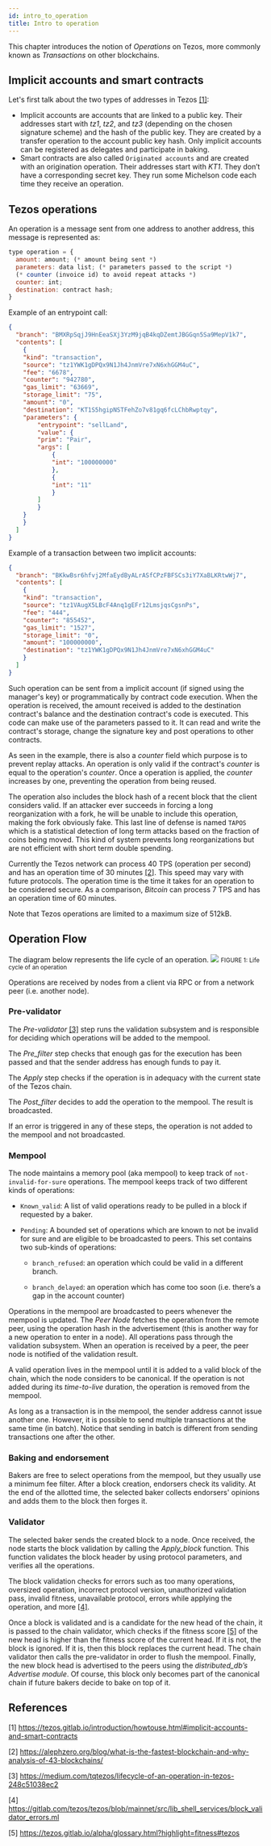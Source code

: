 ```yaml
---
id: intro_to_operation
title: Intro to operation
---
```


This chapter introduces the notion of _Operations_ on Tezos, more commonly known as _Transactions_ on other blockchains. 

## Implicit accounts and smart contracts
Let's first talk about the two types of addresses in Tezos [[1]](/tezos-basics/intro_to_operation#references): 
* Implicit accounts are accounts that are linked to a public key. Their addresses start with _tz1_, _tz2_, and _tz3_ (depending on the chosen signature scheme) and the hash of the public key. They are created by a transfer operation to the account public key hash. Only implicit accounts can be registered as delegates and participate in baking.
* Smart contracts are also called `Originated accounts` and are created with an origination operation. Their addresses start with _KT1_. They don’t have a corresponding secret key. They run some Michelson code each time they receive an operation.

## Tezos operations
An operation is a message sent from one address to another address, this message is represented as:
```js
type operation = {
  amount: amount; (* amount being sent *)
  parameters: data list; (* parameters passed to the script *)
  (* counter (invoice id) to avoid repeat attacks *)
  counter: int;
  destination: contract hash;
}
```

Example of an entrypoint call:
```json
{
  "branch": "BMXRpSqjJ9HnEeaSXj3YzM9jqB4kqDZemtJBGGqn5Sa9MepV1k7",
  "contents": [
	{
  	"kind": "transaction",
  	"source": "tz1YWK1gDPQx9N1Jh4JnmVre7xN6xhGGM4uC",
  	"fee": "6678",
  	"counter": "942780",
  	"gas_limit": "63669",
  	"storage_limit": "75",
  	"amount": "0",
  	"destination": "KT1S5hgipNSTFehZo7v81gq6fcLChbRwptqy",
  	"parameters": {
    	"entrypoint": "sellLand",
    	"value": {
      	"prim": "Pair",
      	"args": [
        	{
          	"int": "100000000"
        	},
        	{
          	"int": "11"
        	}
      	]
    	}
  	}
	}
  ]
}
```
Example of a transaction between two implicit accounts:

```json
{
  "branch": "BKkwBsr6hfvj2MfaEydByALrASfCPzFBFSCs3iY7XaBLKRtwWj7",
  "contents": [
	{
  	"kind": "transaction",
  	"source": "tz1VAugX5LBcF4Anq1gEFr12LmsjqsCgsnPs",
  	"fee": "444",
  	"counter": "855452",
  	"gas_limit": "1527",
  	"storage_limit": "0",
  	"amount": "100000000",
  	"destination": "tz1YWK1gDPQx9N1Jh4JnmVre7xN6xhGGM4uC"
	}
  ]
}
```

Such operation can be sent from a implicit account (if signed using the manager's key) or programmatically by contract code execution. When the operation is received, the amount received is added to the destination contract's balance and the destination contract's code is executed. This code can make use of the parameters passed to it. It can read and write the contract's storage, change the signature key and post operations to other contracts.

As seen in the example, there is also a _counter_ field which purpose is to prevent replay attacks. An operation is only valid if the contract's _counter_ is equal to the operation's _counter_. Once a operation is applied, the _counter_ increases by one, preventing the operation from being reused.

The operation also includes the block hash of a recent block that the client considers valid. If an attacker ever succeeds in forcing a long reorganization with a fork, he will be unable to include this operation, making the fork obviously fake. This last line of defense is named `TAPOS` which is a statistical detection of long term attacks based on the fraction of coins being moved. This kind of system prevents long reorganizations but are not efficient with short term double spending.

Currently the Tezos network can process 40 TPS (operation per second) and has an operation time of 30 minutes [[2]](/tezos-basics/intro_to_operation#references). This speed may vary with future protocols. The operation time is the time it takes for an operation to be considered secure. As a comparison, _Bitcoin_ can process 7 TPS and has an operation time of 60 minutes. 

Note that Tezos operations are limited to a maximum size of 512kB.

## Operation Flow 

The diagram below represents the life cycle of an operation.
![](../../static/img/tezos-basics/operation_flow.svg)
<small className="figure">FIGURE 1: Life cycle of an operation</small>

Operations are received by nodes from a client via RPC or from a network peer (i.e. another node).

### Pre-validator
The *Pre-validator* [[3]](/tezos-basics/intro_to_operation#references) step runs the validation subsystem and is responsible for deciding which operations will be added to the mempool. 

The *Pre_filter* step checks that enough gas for the execution has been passed and that the sender address has enough funds to pay it.

The *Apply* step checks if the operation is in adequacy with the current state of the Tezos chain.

The *Post_filter* decides to add the operation to the mempool. The result is broadcasted.

If an error is triggered in any of these steps, the operation is not added to the mempool and not broadcasted.

### Mempool
The node maintains a memory pool (aka mempool) to keep track of `not-invalid-for-sure` operations. The mempool keeps track of two different kinds of operations:

* `Known_valid`: A list of valid operations ready to be pulled in a block if requested by a baker.

* `Pending`: A bounded set of operations which are known to not be invalid for sure and are eligible to be broadcasted to peers. This set contains two sub-kinds of operations:

    * `branch_refused`: an operation which could be valid in a different branch.

    * `branch_delayed`: an operation which has come too soon (i.e. there’s a gap in the account counter)

Operations in the mempool are broadcasted to peers whenever the mempool is updated. The _Peer Node_ fetches the operation from the remote peer, using the operation hash in the advertisement (this is another way for a new operation to enter in a node). All operations pass through the validation subsystem. When an operation is received by a peer, the peer node is notified of the validation result.

A valid operation lives in the mempool until it is added to a valid block of the chain, which the node considers to be canonical. If the operation is not added during its _time-to-live_ duration, the operation is removed from the mempool.

As long as a transaction is in the mempool, the sender address cannot issue another one. However, it is possible to send multiple transactions at the same time (in batch). Notice that sending in batch is different from sending transactions one after the other.

### Baking and endorsement 
Bakers are free to select operations from the mempool, but they usually use a minimum fee filter. After a block creation, endorsers check its validity. At the end of the allotted time, the selected baker collects endorsers' opinions and adds them to the block then forges it.

### Validator
The selected baker sends the created block to a node. Once received, the node starts the block validation by calling the *Apply_block* function. This function validates the block header by using protocol parameters, and verifies all the operations.

The block validation checks for errors such as too many operations, oversized operation, incorrect protocol version, unauthorized validation pass, invalid fitness, unavailable protocol, errors while applying the operation, and more [[4]](/tezos-basics/intro_to_operation#references).

Once a block is validated and is a candidate for the new head of the chain, it is passed to the chain validator, which checks if the fitness score [[5]](/tezos-basics/intro_to_operation#references) of the new head is higher than the fitness score of the current head. If it is not, the block is ignored. If it is, then this block replaces the current head. The chain validator then calls the pre-validator in order to flush the mempool. Finally, the new block head is advertised to the peers using the *distributed_db’s Advertise module*. Of course, this block only becomes part of the canonical chain if future bakers decide to bake on top of it.

## References
[1] https://tezos.gitlab.io/introduction/howtouse.html#implicit-accounts-and-smart-contracts

[2] https://alephzero.org/blog/what-is-the-fastest-blockchain-and-why-analysis-of-43-blockchains/

[3] https://medium.com/tqtezos/lifecycle-of-an-operation-in-tezos-248c51038ec2

[4] https://gitlab.com/tezos/tezos/blob/mainnet/src/lib_shell_services/block_validator_errors.ml

[5] https://tezos.gitlab.io/alpha/glossary.html?highlight=fitness#tezos


